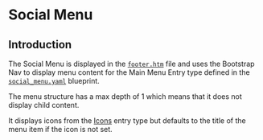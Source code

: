 # Social Menu

## Introduction

The Social Menu is displayed in the [`footer.htm`](https://github.com/artistro08/tailor-starter/blob/main/partials/footer.htm) file and uses the Bootstrap Nav to display menu content for the Main Menu Entry type defined in the [`social_menu.yaml`](https://github.com/artistro08/tailor-starter/blob/main/seeds/data/social-menu.json) blueprint.

The menu structure has a max depth of 1 which means that it does not display child content.

It displays icons from the [Icons](../icons.md) entry type but defaults to the title of the menu item if the icon is not set.&#x20;

